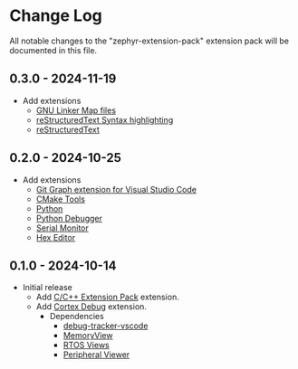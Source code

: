 # Change Log

All notable changes to the "zephyr-extension-pack" extension pack will be documented in this file.

## 0.3.0 - 2024-11-19

- Add extensions
  - [GNU Linker Map files](https://marketplace.visualstudio.com/items?itemName=trond-snekvik.gnu-mapfiles)
  - [reStructuredText Syntax highlighting](https://marketplace.visualstudio.com/items?itemName=trond-snekvik.simple-rst)
  - [reStructuredText](https://marketplace.visualstudio.com/items?itemName=lextudio.restructuredtext)

## 0.2.0 - 2024-10-25

- Add extensions
  - [Git Graph extension for Visual Studio Code](https://marketplace.visualstudio.com/items?itemName=mhutchie.git-graph)
  - [CMake Tools](https://marketplace.visualstudio.com/items?itemName=ms-vscode.cmake-tools)
  - [Python](https://marketplace.visualstudio.com/items?itemName=ms-python.python)
  - [Python Debugger](https://marketplace.visualstudio.com/items?itemName=ms-python.debugpy)
  - [Serial Monitor](https://marketplace.visualstudio.com/items?itemName=ms-vscode.vscode-serial-monitor)
  - [Hex Editor](https://marketplace.visualstudio.com/items?itemName=ms-vscode.hexeditor)

## 0.1.0 - 2024-10-14

- Initial release
  - Add [C/C++ Extension Pack](https://marketplace.visualstudio.com/items?itemName=ms-vscode.cpptools-extension-pack)
 extension.
  - Add [Cortex Debug](https://marketplace.visualstudio.com/items?itemName=marus25.cortex-debug) extension.
    - Dependencies
      - [debug-tracker-vscode](https://marketplace.visualstudio.com/items?itemName=mcu-debug.debug-tracker-vscode)
      - [MemoryView](https://marketplace.visualstudio.com/items?itemName=mcu-debug.memory-view)
      - [RTOS Views](https://marketplace.visualstudio.com/items?itemName=mcu-debug.rtos-views)
      - [Peripheral Viewer](https://marketplace.visualstudio.com/items?itemName=mcu-debug.peripheral-viewer)
